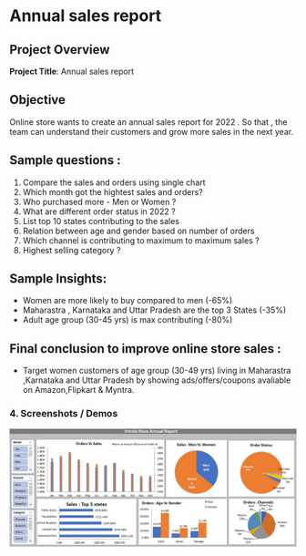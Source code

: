 # Annual sales report

## Project Overview

**Project Title**: Annual sales report 

## Objective
Online store wants to create an annual sales report for 2022 . So that , the team can understand their customers and grow more sales in the next year.

## Sample questions :
1. Compare the sales and orders using single chart
2. Which month got the hightest sales and orders?
3. Who purchased more - Men or Women ?
4. What are different order status in 2022 ?
5. List top 10 states contributing to the sales
6. Relation between age and gender based on number of orders
7. Which channel is contributing to maximum to maximum sales ?
8. Highest selling category ?

## Sample Insights:
  * Women are more likely to buy compared to men (-65%)
  * Maharastra , Karnataka and Uttar Pradesh are the top 3 States (-35%)
  * Adult age group (30-45 yrs) is max contributing (-80%)

## Final conclusion to improve online store sales :
  * Target women customers of age group (30-49 yrs) living in Maharastra ,Karnataka and Uttar Pradesh by showing ads/offers/coupons avaliable on Amazon,Flipkart & Myntra.

### 4.	Screenshots / Demos
 ![Dashboard Preview](https://github.com/vidyaVirgo1994/Annual-sales-report-Excel/blob/main/Annual%20Sales%20report%20dashboard%20snapshoot.JPG)

